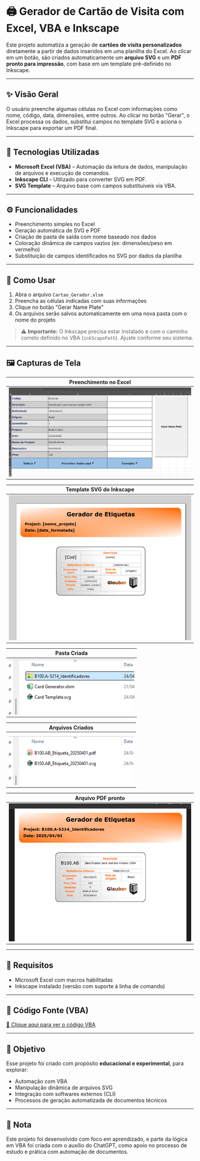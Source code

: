 # 🖨️ Gerador de Cartão de Visita com Excel, VBA e Inkscape

Este projeto automatiza a geração de **cartões de visita personalizados** diretamente a partir de dados inseridos em uma planilha do Excel. Ao clicar em um botão, são criados automaticamente um **arquivo SVG** e um **PDF pronto para impressão**, com base em um template pré-definido no Inkscape.

---

## ✨ Visão Geral

O usuário preenche algumas células no Excel com informações como nome, código, data, dimensões, entre outros. Ao clicar no botão "Gerar", o Excel processa os dados, substitui campos no template SVG e aciona o Inkscape para exportar um PDF final.

---

## 🧰 Tecnologias Utilizadas

- **Microsoft Excel (VBA)** – Automação da leitura de dados, manipulação de arquivos e execução de comandos.
- **Inkscape CLI** – Utilizado para converter SVG em PDF.
- **SVG Template** – Arquivo base com campos substituíveis via VBA.

---

## ⚙️ Funcionalidades

- Preenchimento simples no Excel
- Geração automática de SVG e PDF
- Criação de pasta de saída com nome baseado nos dados
- Coloração dinâmica de campos vazios (ex: dimensões/peso em vermelho)
- Substituição de campos identificados no SVG por dados da planilha

---

## 🚀 Como Usar

1. Abra o arquivo `Cartao_Gerador.xlsm`
2. Preencha as células indicadas com suas informações
3. Clique no botão "Gerar Name Plate"
4. Os arquivos serão salvos automaticamente em uma nova pasta com o nome do projeto

> ⚠️ **Importante:** O Inkscape precisa estar instalado e com o caminho correto definido no VBA (`inkScapePath`). Ajuste conforme seu sistema.

---

## 🖼️ Capturas de Tela

| Preenchimento no Excel |
|------------------------|
| ![Excel](print1.png)   |

| Template SVG do Inkscape |
|------------------------|
| ![Inkscape](print2.png)   |

| Pasta Criada |
|------------------------|
| ![Pasta](print3.png)   |

| Arquivos Criados |
|------------------------|
| ![SVG e PDF](print4.png)   |

| Arquivo PDF pronto |
|------------------------|
| ![PDF](print5.png)   |

---

## 📌 Requisitos

- Microsoft Excel com macros habilitadas
- Inkscape instalado (versão com suporte à linha de comando)

---

## 📄 Código Fonte (VBA)

[📂 Clique aqui para ver o código VBA](https://github.com/GlauberCarlos/Gerador-Cartoes-VBA-Inkscape/blob/main/codigo.bas)

---

## 🎯 Objetivo

Esse projeto foi criado com propósito **educacional e experimental**, para explorar:

- Automação com VBA
- Manipulação dinâmica de arquivos SVG
- Integração com softwares externos (CLI)
- Processos de geração automatizada de documentos técnicos

---

## 📝 Nota

Este projeto foi desenvolvido com foco em aprendizado, e parte da lógica em VBA foi criada com o auxílio do ChatGPT, como apoio no processo de estudo e prática com automação de documentos.



